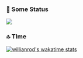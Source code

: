 ### 🚀 Some Status

<img src="https://github-readme-stats.vercel.app/api?username=Juninho-dev&hide=issues&count_private=true&show_icons=true&theme=tokyonight" />

### 🔝 TIme

[![willianrod's wakatime stats](https://github-readme-stats.vercel.app/api/wakatime?username=Juninho-dev)](https://github.com/anuraghazra/github-readme-stats)
